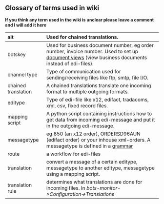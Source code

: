 ## Glossary of terms used in wiki ##

**If you think any term used in the wiki is unclear please leave a comment and I will add it here**

|alt|Used for chained translations.|
|:--|:-----------------------------|
|botskey|Used for business document number, eg order number, invoice number. Used to set up [document views](ConfigurationBotskey.md) (view business documents instead of edi-files).|
|channel type|Type of communication used for sending/receiving files like ftp, smtp, file I/O.|
|chained translation|A chained translations translate one incoming format to multiple outgoing formats.|
|editype|Type of edi-file like x12, edifact, tradacoms, xml, csv, fixed record files.|
|mapping script|A python script containing instructions how to get data from incoming edi-message and put it in the outgoing edi-message.|
|messagetype|eg 850 (an x12 order), ORDERSD96AUN (edifact order) or your inhouse xml-orders. A messagetype is defined in a [grammar](GrammarsIntroduction.md)|
|route|a workflow for edi-files      |
|translation|convert a message of a certain editype, messagetype to another editype, messagetype using a mapping script.|
|translation rule|determines what translations are done for incoming files. In _bots-monitor->Configuration->Translations_|